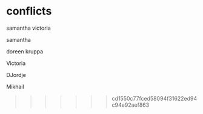 # conflicts

samantha
victoria


samantha

doreen kruppa


Victoria

DJordje 






























































































Mikhail
>>>>>>> cd1550c77fced58094f31622ed94c94e92aef863

